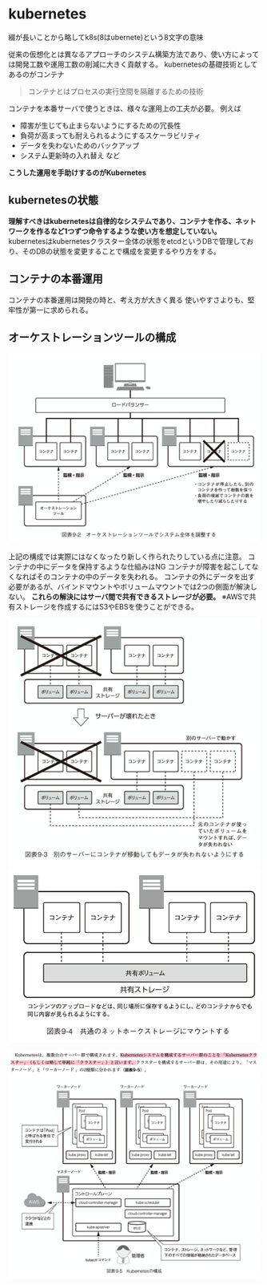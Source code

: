 # kubernetes

綴が長いことから略してk8s(8はubernete)という8文字の意味

従来の仮想化とは異なるアプローチのシステム構築方法であり、使い方によっては開発工数や運用工数の削減に大きく貢献する。
kubernetesの基礎技術としてあるのがコンテナ

>コンテナとはプロセスの実行空間を隔離するための技術

コンテナを本番サーバで使うときは、様々な運用上の工夫が必要。
例えば

- 障害が生じても止まらないようにするための冗長性
- 負荷が高まっても耐えられるようにするスケーラビリティ
- データを失わないためのバックアップ
- システム更新時の入れ替え
など

**こうした運用を手助けするのがKubernetes**

## kubernetesの状態

**理解すべきはkubernetesは自律的なシステムであり、コンテナを作る、ネットワークを作るなど1つずつ命令するような使い方を想定していない。**
kubernetesはkubernetesクラスター全体の状態をetcdというDBで管理しており、そのDBの状態を変更することで構成を変更するやり方をする。

## コンテナの本番運用

コンテナの本番運用は開発の時と、考え方が大きく異る
使いやすさよりも、堅牢性が第一に求められる。

## オーケストレーションツールの構成

![参考URL](image/オーケストレーション.png)

上記の構成では実際にはなくなったり新しく作られたりしている点に注意。
コンテナの中にデータを保持するような仕組みはNG
コンテナが障害を起こしてなくなればそのコンテナの中のデータを失われる。
コンテナの外にデータを出す必要があるが、バインドマウントやボリュームマウントでは2つの側面が解決しない。
**これらの解決にはサーバ間で共有できるストレージが必要。**
※AWSで共有ストレージを作成するにはS3やEBSを使うことができる。

![別のサーバにコンテナが移動してもデータが失われないようにする](image/別サーバ.png)
![共通のネットワークストレージにマウントする](image/共通.png)

![kubernetesの構成](image/構成.png)
